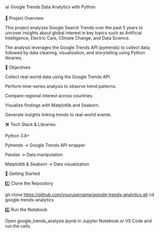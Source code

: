 📊 Google Trends Data Analytics with Python

📌 Project Overview

This project analyzes Google Search Trends over the past 5 years to uncover insights about global interest in key topics such as Artificial Intelligence, Electric Cars, Climate Change, and Data Science.

The analysis leverages the Google Trends API (pytrends) to collect data, followed by data cleaning, visualization, and storytelling using Python libraries.

🎯 Objectives

Collect real-world data using the Google Trends API.

Perform time-series analysis to observe trend patterns.

Compare regional interest across countries.

Visualize findings with Matplotlib and Seaborn.

Generate insights linking trends to real-world events.

🛠️ Tech Stack & Libraries

Python 3.8+

Pytrends
 → Google Trends API wrapper

Pandas → Data manipulation

Matplotlib & Seaborn → Data visualization


🚀 Getting Started

1️⃣ Clone the Repository

git clone https://github.com/yourusername/google-trends-analytics.git
cd google-trends-analytics


2️⃣ Run the Notebook

Open google_trends_analysis.ipynb in Jupyter Notebook or VS Code and run the cells.
